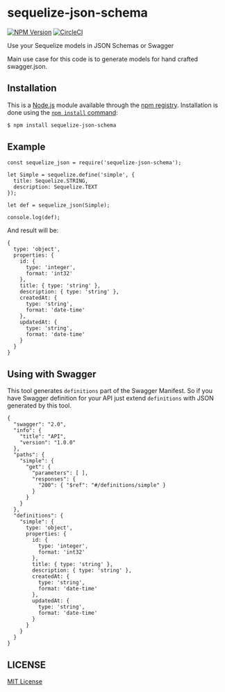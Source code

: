 # sequelize-json-schema

[![NPM Version](https://img.shields.io/npm/v/sequelize-json-schema.svg)](https://npmjs.org/package/sequelize-json-schema)
[![CircleCI](https://circleci.com/gh/chaliy/sequelize-json-schema.svg?style=svg)](https://circleci.com/gh/chaliy/sequelize-json-schema)

Use your Sequelize models in JSON Schemas or Swagger

Main use case for this code is to generate models for hand crafted swagger.json.

## Installation

This is a [Node.js](https://nodejs.org/en/) module available through the
[npm registry](https://www.npmjs.com/). Installation is done using the
[`npm install` command](https://docs.npmjs.com/getting-started/installing-npm-packages-locally):

```bash
$ npm install sequelize-json-schema
```


## Example

```
const sequelize_json = require('sequelize-json-schema');

let Simple = sequelize.define('simple', {
  title: Sequelize.STRING,
  description: Sequelize.TEXT
});

let def = sequelize_json(Simple);

console.log(def);
```

And result will be:

```
{
  type: 'object',
  properties: {
    id: {
      type: 'integer',
      format: 'int32'
    },
    title: { type: 'string' },
    description: { type: 'string' },
    createdAt: {
      type: 'string',
      format: 'date-time'
    },
    updatedAt: {
      type: 'string',
      format: 'date-time'
    }
  }
}
```

## Using with Swagger

This tool generates `definitions` part of the Swagger Manifest. So if you have Swagger definition for your API just extend `definitions` with JSON generated by this tool.

```
{
  "swagger": "2.0",
  "info": {
    "title": "API",
    "version": "1.0.0"
  },
  "paths": {
    "simple": {
      "get": {      
        "parameters": [ ],
        "responses": {
          "200": { "$ref": "#/definitions/simple" }
        }
      }
    }
  },
  "definitions": {
    "simple": {
      type: 'object',
      properties: {
        id: {
          type: 'integer',
          format: 'int32'
        },
        title: { type: 'string' },
        description: { type: 'string' },
        createdAt: {
          type: 'string',
          format: 'date-time'
        },
        updatedAt: {
          type: 'string',
          format: 'date-time'
        }
      }
    }
  }
}
```

## LICENSE

[MIT License](http://en.wikipedia.org/wiki/MIT_License)
